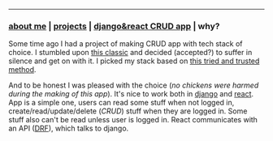 * * *
### [about me](https://abradaric.me/)   |   [projects](./projects.html) | [django&react CRUD app](./djreact.html)   |  why?

Some time ago I had a project of making CRUD app with tech stack of choice. I stumbled upon [this classic](https://hackernoon.com/how-it-feels-to-learn-javascript-in-2016-d3a717dd577f) and decided (accepted?) to suffer in silence and get on with it. I picked my stack based on [this tried and trusted method](https://www.youtube.com/watch?v=wz-PtEJEaqY).

And to be honest I was pleased with the choice (_no chickens were harmed during the making of this app_). It's nice to work both in [django](https://www.djangoproject.com/) and [react](https://reactjs.org/). App is a simple one, users can read some stuff when not logged in, create/read/update/delete (_CRUD_) stuff when they are logged in. Some stuff also can't be read unless user is logged in. React communicates with an API ([DRF](https://www.django-rest-framework.org/)), which talks to django.
